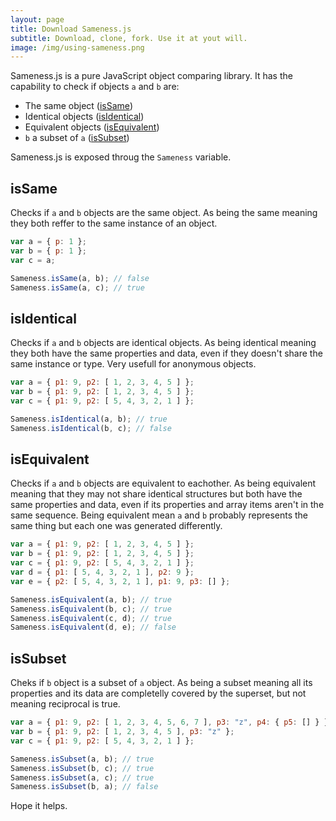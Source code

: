 ```yaml
---
layout: page
title: Download Sameness.js
subtitle: Download, clone, fork. Use it at yout will.
image: /img/using-sameness.png
---
```


Sameness.js is a pure JavaScript object comparing library. It has the capability
to check if objects ```a``` and ```b``` are:

- The same object ([isSame](#issame))
- Identical objects ([isIdentical](#isidentical))
- Equivalent objects ([isEquivalent](#isequivalent))
- ```b``` a subset of ```a``` ([isSubset](#issubset))

Sameness.js is exposed throug the ```Sameness``` variable.

## isSame

Checks if ```a``` and ```b``` objects are the same object. As being the same
meaning they both reffer to the same instance of an object.

```javascript
var a = { p: 1 };
var b = { p: 1 };
var c = a;

Sameness.isSame(a, b); // false
Sameness.isSame(a, c); // true
```

## isIdentical

Checks if ```a``` and ```b``` objects are identical objects. As being identical
meaning they both have the same properties and data, even if they doesn't
share the same instance or type. Very usefull for anonymous objects.

```javascript
var a = { p1: 9, p2: [ 1, 2, 3, 4, 5 ] };
var b = { p1: 9, p2: [ 1, 2, 3, 4, 5 ] };
var c = { p1: 9, p2: [ 5, 4, 3, 2, 1 ] };

Sameness.isIdentical(a, b); // true
Sameness.isIdentical(b, c); // false
```

## isEquivalent

Checks if ```a``` and ```b``` objects are equivalent to eachother. As being
equivalent meaning that they may not share identical structures but both have
the same properties and data, even if its properties and array items aren't in
the same sequence. Being equivalent mean ```a``` and ```b``` probably represents
the same thing but each one was generated differently.

```javascript
var a = { p1: 9, p2: [ 1, 2, 3, 4, 5 ] };
var b = { p1: 9, p2: [ 1, 2, 3, 4, 5 ] };
var c = { p1: 9, p2: [ 5, 4, 3, 2, 1 ] };
var d = { p1: [ 5, 4, 3, 2, 1 ], p2: 9 };
var e = { p2: [ 5, 4, 3, 2, 1 ], p1: 9, p3: [] };

Sameness.isEquivalent(a, b); // true
Sameness.isEquivalent(b, c); // true
Sameness.isEquivalent(c, d); // true
Sameness.isEquivalent(d, e); // false
```

## isSubset

Cheks if ```b``` object is a subset of ```a``` object. As being a subset meaning
all its properties and its data are completelly covered by the superset, but not
meaning reciprocal is true.

```javascript
var a = { p1: 9, p2: [ 1, 2, 3, 4, 5, 6, 7 ], p3: "z", p4: { p5: [] } };
var b = { p1: 9, p2: [ 1, 2, 3, 4, 5 ], p3: "z" };
var c = { p1: 9, p2: [ 5, 4, 3, 2, 1 ] };

Sameness.isSubset(a, b); // true
Sameness.isSubset(b, c); // true
Sameness.isSubset(a, c); // true
Sameness.isSubset(b, a); // false
```

Hope it helps.
